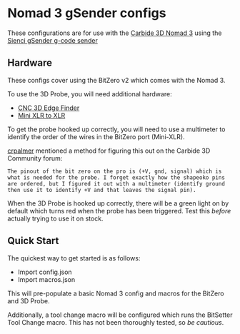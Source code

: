 # Nomad 3 gSender configs

These configurations are for use with the [Carbide 3D Nomad 3](https://shop.carbide3d.com/collections/cnc-machines/products/nomad-3) using the [Sienci gSender g-code sender](https://github.com/Sienci-Labs/gsender)


Hardware
--------
These configs cover using the BitZero v2 which comes with the Nomad 3.

To use the 3D Probe, you will need additional hardware:
* [CNC 3D Edge Finder](https://www.amazon.com/dp/B0B46Y6GG7)
* [Mini XLR to XLR](https://www.amazon.com/dp/B09NN3MX9V)

To get the probe hooked up correctly, you will need to use a multimeter to identify the order of the wires in the BitZero port (Mini-XLR).

[crpalmer](https://github.com/crpalmer) mentioned a method for figuring this out on the Carbide 3D Community forum:
```
The pinout of the bit zero on the pro is (+V, gnd, signal) which is what is needed for the probe. I forget exactly how the shapeoko pins are ordered, but I figured it out with a multimeter (identify ground then use it to identify +V and that leaves the signal pin).
```

When the 3D Probe is hooked up correctly, there will be a green light on by default which turns red when the probe has been triggered. Test this *before* actually trying to use it on stock.

Quick Start
-----------
The quickest way to get started is as follows:
* Import config.json
* Import macros.json

This will pre-populate a basic Nomad 3 config and macros for the BitZero and 3D Probe.

Additionally, a tool change macro will be configured which runs the BitSetter Tool Change macro. This has not been thoroughly tested, so *be cautious*.
